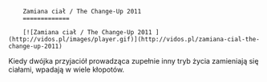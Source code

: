 
        Zamiana ciał / The Change-Up 2011 
        =============
        
        [![Zamiana ciał / The Change-Up 2011 ](http://vidos.pl/images/player.gif)](http://vidos.pl/zamiana-cial-the-change-up-2011)
        
        
 Kiedy dwójka przyjaciół prowadząca zupełnie inny tryb życia zamieniają się ciałami, wpadają w wiele kłopotów.
    